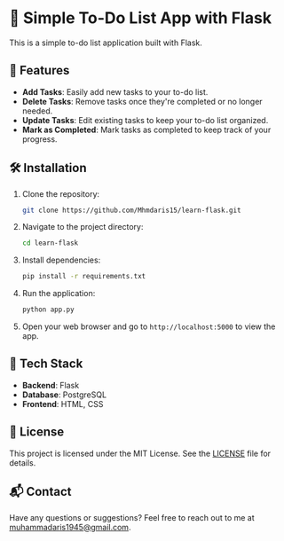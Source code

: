 # 📝 Simple To-Do List App with Flask

This is a simple to-do list application built with Flask.

## 🚀 Features

- **Add Tasks**: Easily add new tasks to your to-do list.
- **Delete Tasks**: Remove tasks once they're completed or no longer needed.
- **Update Tasks**: Edit existing tasks to keep your to-do list organized.
- **Mark as Completed**: Mark tasks as completed to keep track of your progress.

## 🛠️ Installation

1. Clone the repository:

    ```bash
    git clone https://github.com/Mhmdaris15/learn-flask.git
    ```

2. Navigate to the project directory:

    ```bash
    cd learn-flask
    ```

3. Install dependencies:

    ```bash
    pip install -r requirements.txt
    ```

4. Run the application:

    ```bash
    python app.py
    ```

5. Open your web browser and go to `http://localhost:5000` to view the app.

## 🧩 Tech Stack

- **Backend**: Flask
- **Database**: PostgreSQL
- **Frontend**: HTML, CSS

## 📄 License

This project is licensed under the MIT License. See the [LICENSE](LICENSE) file for details.

## 📬 Contact

Have any questions or suggestions? Feel free to reach out to me at [muhammadaris1945@gmail.com](mailto:muhammadaris1945@gmail.com).
